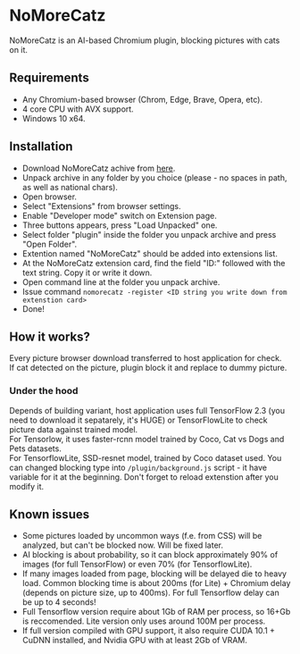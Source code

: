 # NoMoreCatz
NoMoreCatz is an AI-based Chromium plugin, blocking pictures with cats on it.

## Requirements
- Any Chromium-based browser (Chrom, Edge, Brave, Opera, etc).
- 4 core CPU with AVX support.
- Windows 10 x64.

## Installation
- Download NoMoreCatz achive from [here](https://github.com/T-Troll/NoMoreCatz/releases).
- Unpack archive in any folder by you choice (please - no spaces in path, as well as national chars).
- Open browser.
- Select "Extensions" from browser settings.
- Enable "Developer mode" switch on Extension page.
- Three buttons appears, press "Load Unpacked" one.
- Select folder "plugin" inside the folder you unpack archive and press "Open Folder".
- Extention named "NoMoreCatz" should be added into extensions list.
- At the NoMoreCatz extension card, find the field "ID:" followed with the text string. Copy it or write it down.
- Open command line at the folder you unpack archive.
- Issue command `nomorecatz -register <ID string you write down from extenstion card>`
- Done!

## How it works?
Every picture browser download transferred to host application for check.<br>
If cat detected on the picture, plugin block it and replace to dummy picture.<br>

### Under the hood
Depends of building variant, host application uses full TensorFlow 2.3 (you need to download it sepatarely, it's HUGE) or TensorFlowLite to check picture data against trained model.<br>
For Tensorlow, it uses faster-rcnn model trained by Coco, Cat vs Dogs and Pets datasets.<br>
For TensorflowLite, SSD-resnet model, trained by Coco dataset used.
You can changed blocking type into `/plugin/background.js` script - it have variable for it at the beginning. Don't forget to reload extenstion after you modify it.

## Known issues
- Some pictures loaded by uncommon ways (f.e. from CSS) will be analyzed, but can't be blocked now. Will be fixed later.
- AI blocking is about probability, so it can block approximately 90% of images (for full TensorFlow) or even 70% (for TensorflowLite).
- If many images loaded from page, blocking will be delayed die to heavy load. Common blocking time is about 200ms (for Lite) + Chromium delay (depends on picture size, up to 400ms). For full Tensorflow delay can be up to 4 seconds!
- Full Tensorflow version require about 1Gb of RAM per process, so 16+Gb is reccomended. Lite version only uses around 100M per process.
- If full version compiled with GPU support, it also require CUDA 10.1 + CuDNN installed, and Nvidia GPU with at least 2Gb of VRAM.
